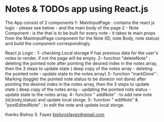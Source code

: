 # Notes & TODOs app using React.js

The App consist of 2 components 
1- MainInputPage : contains the react js logic - please see below -  and the main body of the page
2 - Note Component : is the that is to be built for every note - it takes te main props from the MainInputPage component for the Note (ID, note Body, note status) and build the component correspondingly.

React js Logic : 
1- checking Local storage if has previous data for the user's notes to render. if not the page will be empty.
2- function "deleteNote" : deleting the pointed note after pointing the desired index in the notes array, then the 3 steps to update state ( deep copy of the notes array - deleting the pointed note - update state to the notes array)
3- function "markDone" : Marking (toggle) the pointed note status to be done(or not done) after pointing the desired index in the notes array, then the 3 steps to update state ( deep copy of the notes array - updating the pointed note status - update state to the notes array.
4- function " addNote" : to add new note (id,body,status) and update local storge.
5- function " editNote" & "postEditedNote" : to edit the note and update local storge.

thanks
Bishoy S. Fayez
bishoysfayez@gmail.com
